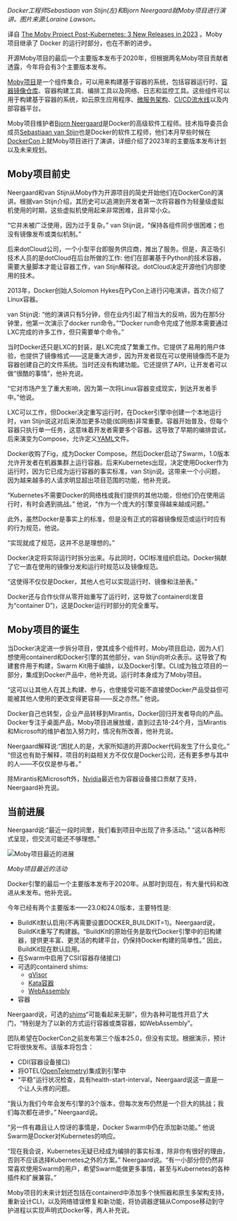 <!-- 
# Kubernetes之后的Moby项目: 2023年有3个新版本
https://cdn.thenewstack.io/media/2023/10/d2c35253-mobyprojectphoto-1024x591.png
 -->


*Docker工程师Sebastiaan van Stijn(左)和Bjorn Neergaard就Moby项目进行演讲。图片来源:Loraine Lawson。*

译自 [The Moby Project Post-Kubernetes: 3 New Releases in 2023](https://thenewstack.io/the-moby-project-post-kubernetes-3-new-releases-in-2023/) 。Moby 项目继承了 Docker 的运行时部分，也在不断的进步。

开源Moby项目的最后一个主要版本发布于2020年，但根据两名Moby项目贡献者透露，今年将会有3个主要版本发布。

[Moby项目](https://github.com/moby/moby)是一个组件集合，可以用来构建基于容器的系统，包括容器运行时、[容器镜像仓库](https://thenewstack.io/trow-a-container-registry-to-run-inside-a-kubernetes-cluster/)、容器构建工具、编排工具以及网络、日志和监控工具。这些组件可以用于构建基于容器的系统，如云原生应用程序、[微服务架构](https://thenewstack.io/in-the-great-microservices-debate-value-eats-size-for-lunch/)、[CI/CD流水线](https://thenewstack.io/kubernetes-ci-cd-pipelines-explained/)以及内部容器平台。

Moby项目维护者[Bjorn Neergaard](https://github.com/neersighted)是Docker的高级软件工程师。技术指导委员会成员[Sebastiaan van Stijn](https://github.com/thaJeztah)也是Docker的软件工程师，他们本月早些时候在[DockerCon](https://thenewstack.io/docker-launches-genai-stack-and-ai-assistant-at-dockercon/)上就Moby项目进行了演讲，详细介绍了2023年的主要版本发布计划以及未来规划。

## Moby项目前史

Neergaard和van Stijn从Moby作为开源项目的简史开始他们在DockerCon的演讲。根据van Stijn介绍，其历史可以追溯到开发者第一次将容器作为轻量级虚拟机使用的时期，这些虚拟机使用起来非常困难，且非常小众。

“它并未被广泛使用，因为过于复杂。” van Stijn说，“保持各组件同步很困难；也没有镜像发布或类似机制。”

后来dotCloud公司，一个小型平台即服务供应商，推出了服务。但是，真正吸引技术人员的是dotCloud在后台所做的工作: 他们在部署基于Python的技术容器，需要大量脚本才能让容器工作，van Stijn解释说。dotCloud决定开源他们内部使用的技术。

2013年，Docker创始人Solomon Hykes在PyCon上进行闪电演讲，首次介绍了Linux容器。

van Stijn说: “他的演讲只有5分钟，但在业内引起了相当大的反响，因为在那5分钟里，他第一次演示了docker run命令。”“Docker run命令完成了他原本需要通过LXC完成的许多工作，但只需要单个命令。”

当时Docker还只是LXC的封装，是LXC完成了繁重工作。它提供了易用的用户体验，也提供了镜像格式——这是重大进步，因为开发者现在可以使用镜像而不是为容器创建自己的文件系统。当时还没有构建功能。它还提供了API，让开发者可以做“很酷的事情”，他补充说。

“它对市场产生了重大影响，因为第一次将Linux容器变成现实，到达开发者手中。”他说。

LXC可以工作，但Docker决定重写运行时，在Docker引擎中创建一个本地运行时，van Stijn说这对后来添加更多功能(如网络)非常重要。容器开始普及，但每个容器只执行单一任务，这意味着开发者需要多个容器。这导致了早期的编排尝试，后来演变为Compose，允许定义[YAML](https://thenewstack.io/yall-against-my-lingo-why-everyone-hates-on-yaml/)文件。

Docker收购了Fig，成为Docker Compose。然后Docker启动了Swarm，1.0版本允许开发者在机器集群上运行容器。后来Kubernetes出现，决定使用Docker作为运行时，因为它已成为运行容器的事实标准，van Stijn说。这带来一个小问题，因为越来越多的人请求明显超出项目范围的功能，他补充说。

“Kubernetes不需要Docker的网络栈或我们提供的其他功能，但他们仍在使用运行时，有时会遇到挑战。” 他说，“作为一个庞大的引擎变得越来越成问题。”

此外，虽然Docker是事实上的标准，但是没有正式的容器镜像规范或运行时应有的行为规范，他说。

“实现就成了规范，这并不总是理想的。”

Docker决定将实际运行时拆分出来。与此同时，OCI标准组织启动。Docker捐献了它一直在使用的镜像分发和运行时规范以及镜像规范。

“这使得不仅仅是Docker，其他人也可以实现运行时、镜像和注册表。”

Docker还与合作伙伴从零开始重写了运行时，这导致了containerd(发音为“container D”)，这是Docker运行时部分的完全重写。

## Moby项目的诞生

当Docker决定进一步拆分项目，使其成多个组件时，Moby项目启动，因为人们想使用containerd和Docker引擎的其他部分，van Stijn向听众表示。这导致了构建套件用于构建，Swarm Kit用于编排，以及Docker引擎。CLI成为独立项目的一部分，集成到Docker产品中，他补充说。运行时本身成为了Moby项目。

“这可以让其他人在其上构建、参与，也使接受可能不直接使Docker产品受益但可能被其他人使用的更改变得更容易——反之亦然。” 他说。

Docker自己也转型，企业产品转移到Mirantis，Docker回归开发者导向的产品。Docker专注于桌面产品，Moby项目进展放缓，直到过去18-24个月，当Mirantis和Microsoft的维护者加入努力时，情况有所改善，他补充说。

Neergaard解释说:“困扰人的是，大家所知道的开源Docker代码发生了什么变化。” “但这也有助于解释，项目的利益相关方不仅仅是Docker公司，还有更多参与其中的人——不仅仅是参与者。”

除Mirantis和Microsoft外，[Nvidia](https://thenewstack.io/nvidia-uses-openstack-swift-storage-as-part-of-its-ai-ml-process/)最近也为容器设备接口贡献了支持，Neergaard补充说。

## 当前进展

Neergaard说:“最近一段时间里，我们看到项目中出现了许多活动。” “这以各种形式呈现，但交流可能还不够理想。”

![Moby项目最近的进展](https://cdn.thenewstack.io/media/2023/10/3481529d-moby-recent-activity.png)

*Moby项目最近的活动*

Docker引擎的最后一个主要版本发布于2020年。从那时到现在，有大量代码和改进从未发布。他补充说。

今年已经有两个主要版本——23.0和24.0版本，主要特性是:

- BuildKit默认启用(不再需要设置DOCKER_BUILDKIT=1)。Neergaard说，BuildKit重写了构建器。“BuildKit的原始任务是取代Docker引擎中的旧构建器，提供更丰富、更灵活的构建平台，仍保持Docker构建的简单性。” 因此，BuildKit现在默认启用。
- 在Swarm中启用了CSI(容器存储接口)
- 可选的containerd shims:
  - [gVisor](https://thenewstack.io/how-to-implement-secure-containers-using-googles-gvisor/)
  - [Kata容器](https://thenewstack.io/the-road-to-kata-containers-2-0/)
  - [WebAssembly](https://thenewstack.io/what-is-webassembly-wasm/)
- 容器

Neergaard说，可选的[shims](https://stackoverflow.com/questions/2116142/what-is-a-shim)“可能看起来无聊”，但为各种可能性开启了大门，“特别是为了以新的方式运行容器或类容器，如WebAssembly”。

团队希望在DockerCon之前发布第三个版本25.0，但没有实现。根据演示，预计它将很快发布。该版本将包含：

- CDI(容器设备接口)
- 将OTEL([OpenTelemetry](https://thenewstack.io/what-is-opentelemetry/))集成到引擎中
- “平稳”运行状况检查，具有health-start-interval，Neergaard说这一直是一个让人头疼的问题。

“我认为我们今年会发布引擎的3个版本，但每次发布仍然是一个巨大的挑战；我们每次都在进步。” Neergaard说。

“另一件有趣且让人惊讶的事情是，Docker Swarm中仍在添加新功能。” 他说Swarm是Docker对Kubernetes的响应。

“现在我会说，Kubernetes无疑已经成为编排的事实标准，除非你有很好的理由，否则不应该选择Kubernetes之外的方案。” Neergaard说。“有一小部分但仍然非常喜欢使用Swarm的用户，希望Swarm能做更多事情，甚至与Kubernetes的各种插件和扩展兼容。”

Moby项目的未来计划还包括在containerd中添加多个快照器和原生多架构支持，重新设计CLI，以及网络错误修复和新功能，将协调器逻辑从Compose移动到守护进程以实现声明式Docker等，两人补充说。
